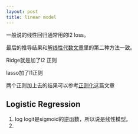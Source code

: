 ```yaml
---
layout: post
title: linear model
---
```


一般说的线性回归通常用的l2 loss。

最后的推导结果和[解线性代数文章](/notes/linear-regression/)里的第二种方法一致。

Ridge就是加了l2 正则

lasso加了l1正则

两个正则加上去的结果可以参考[正则化](/notes/regularization)这篇文章


## Logistic Regression
  1. log logit是sigmoid的逆函数，所以说是线性模型。  
  2. 


